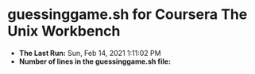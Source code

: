 # guessinggame.sh for Coursera The Unix Workbench
* **The Last Run:** Sun, Feb 14, 2021  1:11:02 PM 
* **Number of lines in the guessinggame.sh file:** 
